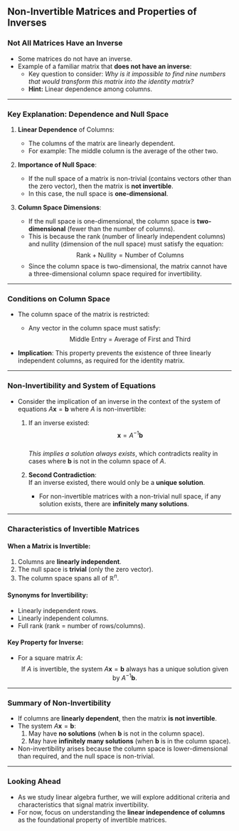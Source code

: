 ## Non-Invertible Matrices and Properties of Inverses

### Not All Matrices Have an Inverse

- Some matrices do not have an inverse.  
- Example of a familiar matrix that **does not have an inverse**:
  - Key question to consider: _Why is it impossible to find nine numbers that would transform this matrix into the identity matrix?_
  - **Hint:** Linear dependence among columns.

---

### Key Explanation: Dependence and Null Space

1. **Linear Dependence** of Columns:
   - The columns of the matrix are linearly dependent.  
   - For example: The middle column is the average of the other two.  

2. **Importance of Null Space**:
   - If the null space of a matrix is non-trivial (contains vectors other than the zero vector), then the matrix is **not invertible**.  
   - In this case, the null space is **one-dimensional**.  

3. **Column Space Dimensions**:
   - If the null space is one-dimensional, the column space is **two-dimensional** (fewer than the number of columns).  
   - This is because the rank (number of linearly independent columns) and nullity (dimension of the null space) must satisfy the equation:
     $$
     \text{Rank} + \text{Nullity} = \text{Number of Columns}
     $$
   - Since the column space is two-dimensional, the matrix cannot have a three-dimensional column space required for invertibility.

---

### Conditions on Column Space

- The column space of the matrix is restricted:  
  - Any vector in the column space must satisfy:
    $$
    \text{Middle Entry = Average of First and Third}
    $$

- **Implication**: This property prevents the existence of three linearly independent columns, as required for the identity matrix.

---

### Non-Invertibility and System of Equations

- Consider the implication of an inverse in the context of the system of equations $A \mathbf{x} = \mathbf{b}$ where $A$ is non-invertible:
  1. If an inverse existed:
     $$
     \mathbf{x} = A^{-1} \mathbf{b}
     $$  
     _This implies a solution always exists_, which contradicts reality in cases where $\mathbf{b}$ is not in the column space of $A$.

  2. **Second Contradiction**:  
     If an inverse existed, there would only be a **unique solution**.  
     - For non-invertible matrices with a non-trivial null space, if any solution exists, there are **infinitely many solutions**.

---

### Characteristics of Invertible Matrices

#### When a Matrix is Invertible:
1. Columns are **linearly independent**.
2. The null space is **trivial** (only the zero vector).
3. The column space spans all of $\mathbb{R}^n$.

#### Synonyms for Invertibility:
- Linearly independent rows.
- Linearly independent columns.
- Full rank (rank = number of rows/columns).

#### Key Property for Inverse:
- For a square matrix $A$:
  $$
  \text{If } A \text{ is invertible, the system } A \mathbf{x} = \mathbf{b} \text{ always has a unique solution given by } A^{-1} \mathbf{b}.
  $$

---

### Summary of Non-Invertibility

- If columns are **linearly dependent**, then the matrix **is not invertible**.
- The system $A \mathbf{x} = \mathbf{b}$:
  1. May have **no solutions** (when $\mathbf{b}$ is not in the column space).
  2. May have **infinitely many solutions** (when $\mathbf{b}$ is in the column space).
- Non-invertibility arises because the column space is lower-dimensional than required, and the null space is non-trivial.  

--- 

### Looking Ahead

- As we study linear algebra further, we will explore additional criteria and characteristics that signal matrix invertibility.  
- For now, focus on understanding the **linear independence of columns** as the foundational property of invertible matrices.  
